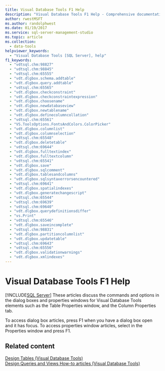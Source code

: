 ```yaml
---
title: Visual Database Tools F1 Help
description: "Visual Database Tools F1 Help - Comprehensive documentation for using Visual Database Tools in SSMS."
author: rwestMSFT
ms.author: randolphwest
ms.date: 01/19/2017
ms.service: sql-server-management-studio
ms.topic: article
ms.collection:
  - data-tools
helpviewer_keywords:
  - "Visual Database Tools [SQL Server], help"
f1_keywords:
  - "vdtsql.chm:98827"
  - "vdtsql.chm:98845"
  - "vdtsql.chm:65555"
  - "vdt.dlgbox.schema.addtable"
  - "vdt.dlgbox.query.addtable"
  - "vdtsql.chm:65565"
  - "vdt.dlgbox.checkconstraint"
  - "vdt.dlgbox.checkconstraintexpression"
  - "vdt.dlgbox.choosename"
  - "vdt.dlgbox.newdatabaseview"
  - "vdt.dlgbox.newtablename"
  - "vdt.dlgbox.definecolumncollation"
  - "vdtsql.chm:65561"
  - "VS.ToolsOptions.FontsAndColors.ColorPicker"
  - "vdt.dlgbox.columnlist"
  - "vdt.dlgbox.columnselection"
  - "vdtsql.chm:65548"
  - "vdt.dlgbox.deletetable"
  - "vdtsql.chm:69644"
  - "vdt.dlgbox.fulltextindex"
  - "vdt.dlgbox.fulltextcolumn"
  - "vdtsql.chm:65541"
  - "vdt.dlgbox.save"
  - "vdt.dlgbox.sqlcomment"
  - "vdt.dlgbox.tablesandcolumns"
  - "vdt.dlgbox.sqlsyntaxerrorsencountered"
  - "vdtsql.chm:69641"
  - "vdt.dlgbox.spatialindexes"
  - "vdt.dlgbox.generatechangescript"
  - "vdtsql.chm:65544"
  - "vdtsql.chm:69639"
  - "vdtsql.chm:69640"
  - "vdt.dlgbox.querydefinitionsdiffer"
  - "vs.Print"
  - "vdtsql.chm:65546"
  - "vdt.dlgbox.saveincomplete"
  - "vdtsql.chm:98831"
  - "vdt.dlgbox.partitioncolumnlist"
  - "vdt.dlgbox.updatetable"
  - "vdtsql.chm:69643"
  - "vdtsql.chm:65556"
  - "vdt.dlgbox.validationwarnings"
  - "vdt.dlgbox.xmlindexes"
---
```


# Visual Database Tools F1 Help

[!INCLUDE[SQL Server](../includes/applies-to-version/sqlserver.md)]
These articles discuss the commands and options in the dialog boxes and properties windows for Visual Database Tools elements such as the Table Properties window, and the Column Properties tab.  
  
To access dialog box articles, press F1 when you have a dialog box open and it has focus. To access properties window articles, select in the Properties window and press F1.  
  
## Related content

[Design Tables &#40;Visual Database Tools&#41;](design-tables-visual-database-tools.md)  
[Design Queries and Views How-to articles &#40;Visual Database Tools&#41;](design-queries-and-views-how-to-topics-visual-database-tools.md)  
